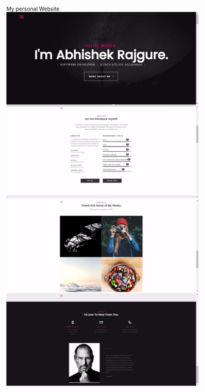 My personal Website
![image](https://github.com/abhishekiit2014032/abhishekiit2014032.github.io/blob/master/screenshot-abhi-rajgure.ml-2017-09-16-12-06-24-473.jpeg)
![image](https://github.com/abhishekiit2014032/abhishekiit2014032.github.io/blob/master/screenshot-abhi-rajgure.ml-2017-09-16-12-10-28-814.jpeg)
![image](https://github.com/abhishekiit2014032/abhishekiit2014032.github.io/blob/master/screenshot-abhi-rajgure.ml-2017-09-16-12-10-49-554.jpeg)
 ![image](https://github.com/abhishekiit2014032/abhishekiit2014032.github.io/blob/master/screenshot-abhi-rajgure.ml-2017-09-16-12-13-03-490.jpeg)
 
